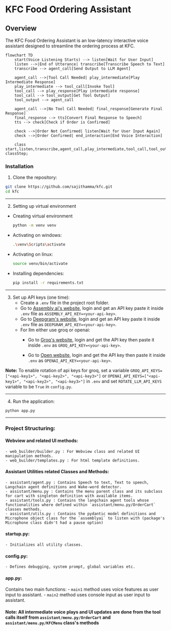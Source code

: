 # KFC Food Ordering Assistant

## Overview
The KFC Food Ordering Assistant is an low-latency interactive voice assistant designed to streamline the ordering process at KFC.

```mermaid
flowchart TD
    start(Voice Listening Starts) --> listen[Wait for User Input]
    listen -->|End of Utterance| transcribe[Transcribe Speech to Text]
    transcribe --> agent_call[Send Output to LLM Agent]

    agent_call -->|Tool Call Needed| play_intermediate[Play Intermediate Response]
    play_intermediate --> tool_call[Invoke Tool]
    tool_call --> play_response[Play intermediate response]
    tool_call --> tool_output[Get Tool Output]
    tool_output --> agent_call

    agent_call -->|No Tool Call Needed| final_response[Generate Final Response]
    final_response --> tts[Convert Final Response to Speech]
    tts --> check[Check if Order is Confirmed]

    check -->|Order Not Confirmed| listen[Wait for User Input Again]
    check -->|Order Confirmed| end_interaction[End Voice Interaction]

    class start,listen,transcribe,agent_call,play_intermediate,tool_call,tool_output,final_response,tts,check,end_interaction classStep;
```

### Installation

1. Clone the repository:
```bash
git clone https://github.com/sajithamma/kfc.git
cd kfc
```

---
2. Setting up virtual environment
- Creating virtual environment
    ```bash 
    python -m venv venv
    ```

- Activating on windows:
    ```bash
    .\venv\Scripts\activate
    ```

- Activating on linux:
    ```bash
    source venv/bin/activate
    ```
    
- Installing dependencies:
    ```bash
    pip install -r requirements.txt
    ```

---
3. Set up API keys (one time):
    - Create a `.env` file in the project root folder.
    - Go to [Assembly ai's website](https://www.assemblyai.com/), login and get an API key paste it inside `.env` file as `ASSEMBLY_API_KEY=<your-api-key>`.
    - Go to [Deepgram's website](https://deepgram.com/), login and get an API key paste it inside `.env` file as `DEEPGRAM_API_KEY=<your-api-key>`.
    - For llm either use groq or openai:
        - Go to [Groq's website](https://groq.com/), login and get the API key then paste it inside `.env` as `GROQ_API_KEY=<your-api-key>`.

        - Go to [Open website](https://openai.com/), login and get the API key then paste it inside `.env` as `OPENAI_API_KEY=<your-api-key>`.


**Note:** To enable rotation of api keys for groq, set a variable `GROQ_API_KEYS=["<api-key1>", "<api-key2>", "<api-key3>"]` or `OPENAI_API_KEYS=["<api-key1>", "<api-key2>", "<api-key3>"]` in `.env` and set `ROTATE_LLM_API_KEYS` variable to be `True` in `config.py`.

---
4. Run the application:
```bash
python app.py
```

---

### Project Structuring:

#### Webview and related UI methods: 

    - web_builder/builder.py : For Webview class and related UI manipulation methods.
    - web_builder/templates.py : For html template definitions.

#### Assistant Utilities related Classes and Methods:

    - assistant/agent.py : Contains Speech to text, Text to speech, Langchain agent definitions and Wake-word detector.
    - assistant/menu.py : Contains the menu parent class and its subclass for cart with singleton definition with available items.
    - assistant/tools.py : Contains the langchain agent tools whose functionalities where defined within `assistant/menu.py/OrderCart` classes methods.
    - assistant/utils.py : Contains the pydantic model definitions and Microphone object class for the `assemblyai` to listen with (package's Microphone class didn't had a pause option)

#### startup.py:

    - Initializes all utility classes.

#### config.py:

    - Defines debugging, system prompt, global variables etc.

#### app.py:
Contains two main functions:
    - `main1` method uses voice features as user input to assistant.
    - `main2` method uses console input as user input to assistant.

#### Note: All intermediate voice plays and UI updates are done from the tool calls itself from `assistant/menu.py/OrderCart` and `assistant/menu.py/KFCMenu` class's methods